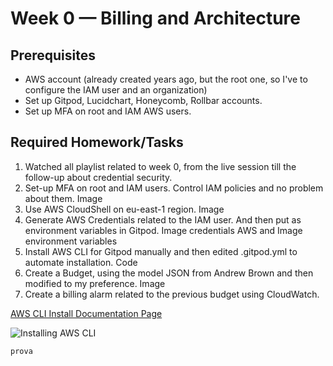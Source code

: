 # Week 0 — Billing and Architecture

## Prerequisites

- AWS account (already created years ago, but the root one, so I've to configure the IAM user and an organization)
- Set up Gitpod, Lucidchart, Honeycomb, Rollbar accounts.
- Set up MFA on root and IAM AWS users.

## Required Homework/Tasks

1. Watched all playlist related to week 0, from the live session till the follow-up about credential security.
2. Set-up MFA on root and IAM users. Control IAM policies and no problem about them.
  Image
3. Use AWS CloudShell on eu-east-1 region.
  Image
4. Generate AWS Credentials related to the IAM user. And then put as environment variables in Gitpod.
  Image credentials AWS and Image environment variables
5. Install AWS CLI for Gitpod manually and then edited .gitpod.yml to automate installation.
  Code
6. Create a Budget, using the model JSON from Andrew Brown and then modified to my preference.
  Image
7. Create a billing alarm related to the previous budget using CloudWatch.



[AWS CLI Install Documentation Page](https://docs.aws.amazon.com/cli/latest/userguide/getting-started-install.html)

![Installing AWS CLI](assets/installing-windows-aws-cli.png)

```
prova
```
